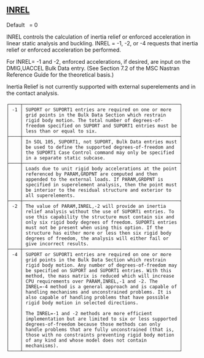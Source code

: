 ## [INREL](https://nexus.hexagon.com/documentationcenter/bundle/MSC_Nastran_2022.4/page/Nastran_Combined_Book/qrg/parameters/TOC.INREL.xhtml)

Default    = 0

INREL controls the calculation of inertia relief or enforced acceleration in linear static analysis and buckling. INREL = -1, -2, or -4 requests that inertia relief or enforced acceleration be performed.

For INREL= -1 and -2, enforced accelerations, if desired, are input on the DMIG,UACCEL Bulk Data entry. (See Section 7.2 of the  MSC Nastran Reference Guide  for the theoretical basis.)

Inertia Relief is not currently supported with external superelements and in the contact analysis.


```text
┌────┬─────────────────────────────────────────────────────────┐
│ -1 │ SUPORT or SUPORT1 entries are required on one or more   │
│    │ grid points in the Bulk Data Section which restrain     │
│    │ rigid body motion. The total number of degrees-of-      │
│    │ freedom specified on SUPORT and SUPORT1 entries must be │
│    │ less than or equal to six.                              │
├────┼─────────────────────────────────────────────────────────┤
│    │ In SOL 105, SUPORT1, not SUPORT, Bulk Data entries must │
│    │ be used to define the supported degrees-of-freedom and  │
│    │ the SUPORT1 Case Control command may only be specified  │
│    │ in a separate static subcase.                           │
├────┼─────────────────────────────────────────────────────────┤
│    │ Loads due to unit rigid body accelerations at the point │
│    │ referenced by PARAM,GRDPNT are computed and then        │
│    │ appended to the external loads. If PARAM,GRDPNT is      │
│    │ specified in superelement analysis, then the point must │
│    │ be interior to the residual structure and exterior to   │
│    │ all superelements.                                      │
├────┼─────────────────────────────────────────────────────────┤
│ -2 │ The value of PARAM,INREL,-2 will provide an inertia     │
│    │ relief analysis without the use of SUPORTi entries. To  │
│    │ use this capability the structure must contain six and  │
│    │ only six rigid body degrees of freedom. SUPORTi entries │
│    │ must not be present when using this option. If the      │
│    │ structure has either more or less then six rigid body   │
│    │ degrees of freedom, the analysis will either fail or    │
│    │ give incorrect results.                                 │
├────┼─────────────────────────────────────────────────────────┤
│ -4 │ SUPORT or SUPORT1 entries are required on one or more   │
│    │ grid points in the Bulk Data Section which restrain     │
│    │ rigid body motion. Any number of degrees-of-freedom may │
│    │ be specified on SUPORT and SUPORT1 entries. With this   │
│    │ method, the mass matrix is reduced which will increase  │
│    │ CPU requirements over PARAM,INREL,-1 and -2. The        │
│    │ INREL=-4 method is a general approach and is capable of │
│    │ handling mechanisms and unconstrained problems. It is   │
│    │ also capable of handling problems that have possible    │
│    │ rigid body motion in selected directions.               │
│    │                                                         │
│    │ The INREL=-1 and -2 methods are more efficient          │
│    │ implementation but are limited to six or less supported │
│    │ degrees-of-freedom because those methods can only       │
│    │ handle problems that are fully unconstrained (that is,  │
│    │ those with no constraints preventing rigid body motion  │
│    │ of any kind and whose model does not contain            │
│    │ mechanisms).                                            │
└────┴─────────────────────────────────────────────────────────┘
```
